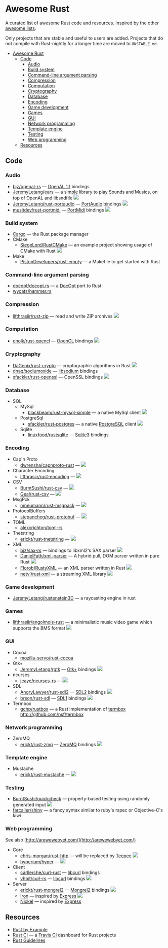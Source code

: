 
# Awesome Rust

A curated list of awesome Rust code and resources. Inspired by the other [awesome lists](https://github.com/bayandin/awesome-awesomeness).

Only projects that are stable and useful to users are added. Projects that do not compile with Rust-nightly for a longer time are moved to `UNSTABLE.md`.

- [Awesome Rust](#awesome-rust)
  - [Code](#code)
    - [Audio](#audio)
    - [Build system](#build-system)
    - [Command-line argument parsing](#command-line-argument-parsing)
    - [Compression](#compression)
    - [Computation](#computation)
    - [Cryptography](#cryptography)
    - [Database](#database)
    - [Encoding](#encoding)
    - [Game development](#game-development)
    - [Games](#games)
    - [GUI](#gui)
    - [Network programming](#network-programming)
    - [Template engine](#template-engine)
    - [Testing](#testing)
    - [Web programming](#web-programming)
  - [Resources](#resources)

## Code


### Audio

* [bjz/openal-rs](https://github.com/bjz/openal-rs/) — [OpenAL 1.1](http://www.openal.org/) bindings
* [JeremyLetang/ears](https://github.com/JeremyLetang/ears) — a simple library to play Sounds and Musics, on top of OpenAL and libsndfile [<img src="https://travis-ci.org/jeremyletang/ears.png?branch=master">](https://travis-ci.org/JeremyLetang/ears)
* [JeremyLetang/rust-portaudio](https://github.com/JeremyLetang/rust-portaudio) — [PortAudio](http://www.portaudio.com/) bindings [<img src="https://travis-ci.org/jeremyletang/rust-portaudio.png?branch=master">](https://travis-ci.org/JeremyLetang/rust-portaudio)
* [musitdev/rust-portmidi](https://github.com/musitdev/rust-portmidi) — [PortMidi](http://portmedia.sourceforge.net/portmidi/) bindings [<img src="https://travis-ci.org/musitdev/rust-portmidi.png?branch=master">](https://travis-ci.org/musitdev/rust-portmidi)

### Build system

* [Cargo](http://crates.io) — the Rust package manager
* CMake
  * [SiegeLord/RustCMake](https://github.com/SiegeLord/RustCMake) — an example project showing usage of CMake with Rust [<img src="https://travis-ci.org/SiegeLord/RustCMake.png?branch=master">](https://travis-ci.org/SiegeLord/RustCMake)
* Make
  * [PistonDevelopers/rust-empty](https://github.com/PistonDevelopers/rust-empty) — a Makefile to get started with Rust

### Command-line argument parsing

* [docopt/docopt.rs](https://github.com/docopt/docopt.rs) — a [DocOpt](http://docopt.org) port to Rust
* [wycats/hammer.rs](https://github.com/wycats/hammer.rs)

### Compression

* [lifthrasiir/rust-zip](https://github.com/lifthrasiir/rust-zip) — read and write ZIP archives [<img src="https://travis-ci.org/lifthrasiir/rust-zip.png?branch=master">](https://travis-ci.org/lifthrasiir/rust-zip)

### Computation

* [eholk/rust-opencl](https://github.com/eholk/rust-opencl) — [OpenCL](https://www.khronos.org/opencl/) bindings [<img src="https://travis-ci.org/eholk/rust-opencl.png?branch=master">](https://travis-ci.org/eholk/rust-opencl)

### Cryptography

* [DaGenix/rust-crypto](https://github.com/DaGenix/rust-crypto) — cryptographic algorithms in Rust [<img src="https://travis-ci.org/DaGenix/rust-crypto.png?branch=master">](https://travis-ci.org/DaGenix/rust-crypto)
* [dnaq/sodiumoxide](https://github.com/dnaq/sodiumoxide) — [libsodium](https://github.com/jedisct1/libsodium) bindings
* [sfackler/rust-openssl](https://github.com/sfackler/rust-openssl) — OpenSSL bindings [<img src="https://travis-ci.org/sfackler/rust-openssl.png?branch=master">](https://travis-ci.org/sfackler/rust-openssl)

### Database

* SQL
  * MySql
    * [blackbeam/rust-mysql-simple](https://github.com/blackbeam/rust-mysql-simple) — a native MySql client [<img src="https://travis-ci.org/blackbeam/rust-mysql-simple.png?branch=master">](https://travis-ci.org/blackbeam/rust-mysql-simple)
  * PostgreSql
    * [sfackler/rust-postgres](https://github.com/sfackler/rust-postgres) — a native [PostgreSQL](http://www.postgresql.org) client [<img src="https://travis-ci.org/sfackler/rust-postgres.png?branch=master">](https://travis-ci.org/sfackler/rust-postgres)
  * Sqlite
    * [linuxfood/rustsqlite](https://github.com/linuxfood/rustsqlite) — [Sqlite3](http://www.sqlite.org/) bindings

### Encoding

* Cap'n Proto
  * [dwrensha/capnproto-rust](https://github.com/dwrensha/capnproto-rust) — [<img src="https://travis-ci.org/dwrensha/capnproto-rust.png?branch=master">](https://travis-ci.org/dwrensha/capnproto-rust)
* Character Encoding
  * [lifthrasiir/rust-encoding](https://github.com/lifthrasiir/rust-encoding) — [<img src="https://travis-ci.org/lifthrasiir/rust-encoding.png?branch=master">](https://travis-ci.org/lifthrasiir/rust-encoding)
* CSV
  * [BurntSushi/rust-csv](https://github.com/BurntSushi/rust-csv) — [<img src="https://api.travis-ci.org/BurntSushi/rust-csv.png?branch=master">](https://travis-ci.org/BurntSushi/rust-csv)
  * [Geal/rust-csv](https://github.com/Geal/rust-csv) — [<img src="https://travis-ci.org/Geal/rust-csv.png?branch=master">](https://travis-ci.org/Geal/rust-csv)
* MsgPck
  * [mneumann/rust-msgpack](https://github.com/mneumann/rust-msgpack) — [<img src="https://travis-ci.org/mneumann/rust-msgpack.png?branch=master">](https://travis-ci.org/mneumann/rust-msgpack)
* ProtocolBuffers
  * [stepancheg/rust-protobuf](https://github.com/stepancheg/rust-protobuf) — [<img src="https://travis-ci.org/stepancheg/rust-protobuf.png?branch=master">](https://travis-ci.org/stepancheg/rust-protobuf)
* TOML
  * [alexcrichton/toml-rs](https://github.com/alexcrichton/toml-rs)
* Tnetstring
  * [erickt/rust-tnetstring](https://github.com/erickt/rust-tnetstring) — [<img src="https://travis-ci.org/erickt/rust-tnetstring.png?branch=master">](https://travis-ci.org/erickt/rust-tnetstring)
* XML
  * [bjz/sax-rs](https://github.com/bjz/sax-rs) — bindings to libxml2's SAX parser [<img src="https://travis-ci.org/bjz/sax-rs.png?branch=master">](https://travis-ci.org/bjz/sax-rs)
  * [DanielFath/xml-parser](https://github.com/DanielFath/xml-parser) — A hybrid pull, DOM parser written in pure Rust [<img src="https://travis-ci.org/DanielFath/xml-parser.png?branch=master">](https://travis-ci.org/DanielFath/xml-parser)
  * [Florob/RustyXML](https://github.com/Florob/RustyXML) — an XML parser written in Rust [<img src="https://travis-ci.org/Florob/RustyXML.png?branch=master">](https://travis-ci.org/Florob/RustyXM)
  * [netvl/rust-xml](https://github.com/netvl/rust-xml) — a streaming XML library [<img src="https://travis-ci.org/netvl/rust-xml.png?branch=master">](https://travis-ci.org/netvl/rust-xml)

### Game development

* [JeremyLetang/rustenstein3D](https://github.com/JeremyLetang/rustenstein3D/) — a raycasting engine in rust

### Games

* [lifthrasiir/angolmois-rust](https://github.com/lifthrasiir/angolmois-rust) — a minimalistic music video game which supports the BMS format [<img src="https://travis-ci.org/lifthrasiir/angolmois-rust.png?branch=master">](https://travis-ci.org/lifthrasiir/angolmois-rust)

### GUI

* Cocoa
  * [mozilla-servo/rust-cocoa](https://github.com/mozilla-servo/rust-cocoa)
* Gtk+
  * [JeremyLetang/rgtk](https://github.com/JeremyLetang/rgtk) — [Gtk+](http://www.gtk.org) bindings [<img src="https://travis-ci.org/jeremyletang/rgtk.png?branch=master">](https://travis-ci.org/jeremyletang/rgtk)
* ncurses
  * [jeaye/ncurses-rs](https://github.com/jeaye/ncurses-rs) — [<img src="https://travis-ci.org/jeaye/ncurses-rs.png?branch=master">](https://travis-ci.org/jeaye/ncurses-rs)
* SDL
  * [AngryLawyer/rust-sdl2](https://github.com/AngryLawyer/rust-sdl2) — [SDL2](http://www.libsdl.org/) bindings [<img src="https://travis-ci.org/AngryLawyer/rust-sdl2.png?branch=master">](https://travis-ci.org/AngryLawyer/rust-sdl2)
  * [brson/rust-sdl](https://github.com/brson/rust-sdl) — [SDL1](http://www.libsdl.org/) bindings [<img src="https://travis-ci.org/brson/rust-sdl.png?branch=master">](https://travis-ci.org/brson/rust-sdl)
* Termbox
  * [gchp/rustbox](https://github.com/gchp/rustbox) — a Rust implementation of [termbox]() http://github.com/nsf/termbox

### Network programming

* ZeroMQ
  * [erickt/rust-zmq](https://github.com/erickt/rust-zmq) — [ZeroMQ](http://zeromq.org) bindings [<img src="https://travis-ci.org/erickt/rust-zmq.png?branch=master">](https://travis-ci.org/erickt/rust-zmq)

### Template engine

* Mustache
  * [erickt/rust-mustache](https://github.com/erickt/rust-mustache) — [<img src="https://travis-ci.org/erickt/rust-mustache.png?branch=master">](https://travis-ci.org/erickt/rust-mustache)

### Testing

* [BurntSushi/quickcheck](https://github.com/BurntSushi/quickcheck) — property-based testing using randomly generated input [<img src="https://travis-ci.org/BurntSushi/quickcheck.png?branch=master">](https://travis-ci.org/BurntSushi/quickcheck)
* [farcaller/shiny](https://github.com/farcaller/shiny) — a fancy syntax similar to ruby's rspec or Objective-C's kiwi

### Web programming

See also [http://arewewebyet.com/](http://arewewebyet.com/)

* Core
  * [chris-morgan/rust-http](https://github.com/chris-morgan/rust-http) — will be replaced by [Teepee](http://teepee.rs/) [<img src="https://travis-ci.org/chris-morgan/rust-http.png?branch=master">](https://travis-ci.org/chris-morgan/rust-http)
  * [hyperium/hyper](https://github.com/hyperium/hyper) — [<img src="https://travis-ci.org/hyperium/hyper.png?branch=master">](https://travis-ci.org/hyperium/hyper)
* Client
  * [carllerche/curl-rust](https://github.com/carllerche/curl-rust) — [libcurl](http://curl.haxx.se/libcurl/) bindings
  * [vhbit/curl-rs](https://github.com/vhbit/curl-rs) — [libcurl](http://curl.haxx.se/libcurl/) bindings [<img src="https://travis-ci.org/vhbit/curl-rs">](https://travis-ci.org/vhbit/curl-rs.png?branch=master)
* Server
  * [erickt/rust-mongrel2](https://github.com/erickt/rust-mongrel2) — [Mongrel2](http://mongrel2.org) bindings [<img src="https://travis-ci.org/erickt/rust-mongrel2">](https://travis-ci.org/erickt/rust-mongrel2.png?branch=master)
  * [Iron](http://ironframework.io/) — inspired by [Express](http://expressjs.com/) [<img src="https://travis-ci.org/iron/iron">](https://travis-ci.org/iron/iron.png?branch=master)
  * [Nickel](http://nickel.rs/) — inspired by [Express](http://expressjs.com/)

## Resources

* [Rust by Example](http://rustbyexample.com/)
* [Rust CI](http://www.rust-ci.org) — a [Travis CI](https://travis-ci.com) dashboard for Rust projects
* [Rust Guidelines](http://aturon.github.io)